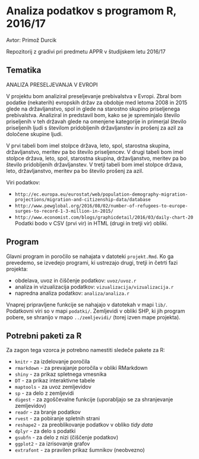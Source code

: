 # Analiza podatkov s programom R, 2016/17

Avtor: Primož Durcik

Repozitorij z gradivi pri predmetu APPR v študijskem letu 2016/17

## Tematika

ANALIZA PRESELJEVANJA V EVROPI

V projektu bom analiziral preseljevanje prebivalstva v Evropi. Zbral bom podatke (nekaterih) evropskih držav za obdobje med letoma 2008 in 2015 glede na državljanstvo, spol in glede na starostno skupino priseljenega prebivalstva. Analiziral in predstavil bom, kako se je spreminjalo število priseljenih v teh državah glede na omenjene kategorije in primerjal število priseljenih ljudi s številom pridobljenih državljanstev in prošenj za azil za določene skupine ljudi.

V prvi tabeli bom imel stolpce država, leto, spol, starostna skupina, državljanstvo, meritev pa bo število priseljencev.
V drugi tabeli bom imel stolpce država, leto, spol, starostna skupina, državljanstvo, meritev pa bo število pridobljenih državljanstev.
V tretji tabeli bom imel stolpce država, leto, državljanstvo, meritev pa bo število prošenj za azil.

Viri podatkov: 
* `http://ec.europa.eu/eurostat/web/population-demography-migration-projections/migration-and-citizenship-data/database`
* `http://www.pewglobal.org/2016/08/02/number-of-refugees-to-europe-surges-to-record-1-3-million-in-2015/`
* `http://www.economist.com/blogs/graphicdetail/2016/03/daily-chart-20`
Podatki bodo v CSV (prvi vir) in HTML (drugi in tretji vir) obliki.

## Program

Glavni program in poročilo se nahajata v datoteki `projekt.Rmd`. Ko ga prevedemo,
se izvedejo programi, ki ustrezajo drugi, tretji in četrti fazi projekta:

* obdelava, uvoz in čiščenje podatkov: `uvoz/uvoz.r`
* analiza in vizualizacija podatkov: `vizualizacija/vizualizacija.r`
* napredna analiza podatkov: `analiza/analiza.r`

Vnaprej pripravljene funkcije se nahajajo v datotekah v mapi `lib/`. Podatkovni
viri so v mapi `podatki/`. Zemljevidi v obliki SHP, ki jih program pobere, se
shranijo v mapo `../zemljevidi/` (torej izven mape projekta).

## Potrebni paketi za R

Za zagon tega vzorca je potrebno namestiti sledeče pakete za R:

* `knitr` - za izdelovanje poročila
* `rmarkdown` - za prevajanje poročila v obliki RMarkdown
* `shiny` - za prikaz spletnega vmesnika
* `DT` - za prikaz interaktivne tabele
* `maptools` - za uvoz zemljevidov
* `sp` - za delo z zemljevidi
* `digest` - za zgoščevalne funkcije (uporabljajo se za shranjevanje zemljevidov)
* `readr` - za branje podatkov
* `rvest` - za pobiranje spletnih strani
* `reshape2` - za preoblikovanje podatkov v obliko *tidy data*
* `dplyr` - za delo s podatki
* `gsubfn` - za delo z nizi (čiščenje podatkov)
* `ggplot2` - za izrisovanje grafov
* `extrafont` - za pravilen prikaz šumnikov (neobvezno)
